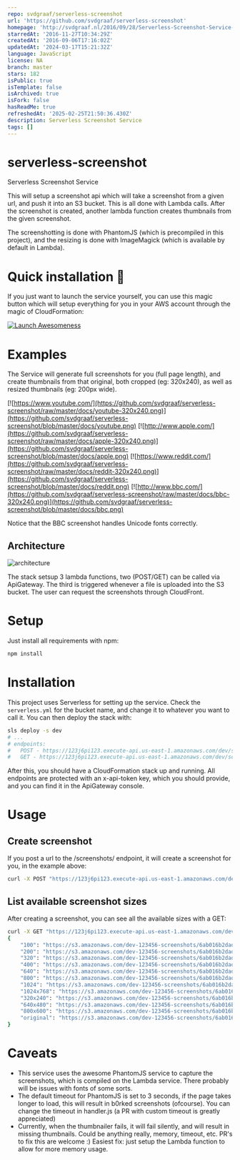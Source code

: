 ```yaml
---
repo: svdgraaf/serverless-screenshot
url: 'https://github.com/svdgraaf/serverless-screenshot'
homepage: 'http://svdgraaf.nl/2016/09/28/Serverless-Screenshot-Service-With-Lambda.html'
starredAt: '2016-11-27T10:34:29Z'
createdAt: '2016-09-06T17:16:02Z'
updatedAt: '2024-03-17T15:21:32Z'
language: JavaScript
license: NA
branch: master
stars: 182
isPublic: true
isTemplate: false
isArchived: true
isFork: false
hasReadMe: true
refreshedAt: '2025-02-25T21:50:36.430Z'
description: Serverless Screenshot Service
tags: []
---
```


# serverless-screenshot
Serverless Screenshot Service

This will setup a screenshot api which will take a screenshot from a given url, and push it into an S3 bucket. This is all done with Lambda calls. After the screenshot is created, another lambda function creates thumbnails from the given screenshot.

The screenshotting is done with PhantomJS (which is precompiled in this project), and the resizing is done with ImageMagick (which is available by default in Lambda).

Quick installation 🚀
====================
If you just want to launch the service yourself, you can use this magic button which will setup everything for you in your AWS account through the magic of CloudFormation:

[![Launch Awesomeness](https://s3.amazonaws.com/cloudformation-examples/cloudformation-launch-stack.png)](https://console.aws.amazon.com/cloudformation/home?region=eu-west-1#/stacks/new?stackName=serverless-screenshot-service&templateURL=https://s3-eu-west-1.amazonaws.com/serverless-screenshots-service/2016-09-23T12%3A50%3A03/template.yml)

# Examples
The Service will generate full screenshots for you (full page length), and create thumbnails from that original, both cropped (eg: 320x240), as well as resized thumbnails (eg: 200px wide).

[![https://www.youtube.com/](https://github.com/svdgraaf/serverless-screenshot/raw/master/docs/youtube-320x240.png)](https://github.com/svdgraaf/serverless-screenshot/blob/master/docs/youtube.png)
[![http://www.apple.com/](https://github.com/svdgraaf/serverless-screenshot/raw/master/docs/apple-320x240.png)](https://github.com/svdgraaf/serverless-screenshot/blob/master/docs/apple.png)
[![https://www.reddit.com/](https://github.com/svdgraaf/serverless-screenshot/raw/master/docs/reddit-320x240.png)](https://github.com/svdgraaf/serverless-screenshot/blob/master/docs/reddit.png)
[![http://www.bbc.com/](https://github.com/svdgraaf/serverless-screenshot/raw/master/docs/bbc-320x240.png)](https://github.com/svdgraaf/serverless-screenshot/blob/master/docs/bbc.png)

Notice that the BBC screenshot handles Unicode fonts correctly.

## Architecture
![architecture](https://github.com/svdgraaf/serverless-screenshot/blob/master/docs/architecture.png?raw=true)

The stack setsup 3 lambda functions, two (POST/GET) can be called via ApiGateway. The third is triggered whenever a file is uploaded into the S3 bucket. The user can request the screenshots through CloudFront.

# Setup
Just install all requirements with npm:

```bash
npm install
```

# Installation
This project uses Serverless for setting up the service. Check the `serverless.yml` for the bucket name, and change it to whatever you want to call it. You can then deploy the stack with:

```bash
sls deploy -s dev
# ...
# endpoints:
#   POST - https://123j6pi123.execute-api.us-east-1.amazonaws.com/dev/screenshots
#   GET - https://123j6pi123.execute-api.us-east-1.amazonaws.com/dev/screenshots
```

After this, you should have a CloudFormation stack up and running. All endpoints are protected with an x-api-token key, which you should provide, and you can find it in the ApiGateway console.

# Usage

## Create screenshot
If you post a url to the /screenshots/ endpoint, it will create a screenshot for you, in the example above:

```bash
curl -X POST "https://123j6pi123.execute-api.us-east-1.amazonaws.com/dev/screenshots?url=http://google.com/" -H "x-api-key: [your-api-key]"
```

## List available screenshot sizes
After creating a screenshot, you can see all the available sizes with a GET:
```bash
curl -X GET "https://123j6pi123.execute-api.us-east-1.amazonaws.com/dev/screenshots?url=http://google.com/" -H "x-api-key: [your-api-key]"
{
	"100": "https://s3.amazonaws.com/dev-123456-screenshots/6ab016b2dad7ba49a992ba0213a91cf8/100.png",
	"200": "https://s3.amazonaws.com/dev-123456-screenshots/6ab016b2dad7ba49a992ba0213a91cf8/200.png",
	"320": "https://s3.amazonaws.com/dev-123456-screenshots/6ab016b2dad7ba49a992ba0213a91cf8/320.png",
	"400": "https://s3.amazonaws.com/dev-123456-screenshots/6ab016b2dad7ba49a992ba0213a91cf8/400.png",
	"640": "https://s3.amazonaws.com/dev-123456-screenshots/6ab016b2dad7ba49a992ba0213a91cf8/640.png",
	"800": "https://s3.amazonaws.com/dev-123456-screenshots/6ab016b2dad7ba49a992ba0213a91cf8/800.png",
	"1024": "https://s3.amazonaws.com/dev-123456-screenshots/6ab016b2dad7ba49a992ba0213a91cf8/1024.png",
	"1024x768": "https://s3.amazonaws.com/dev-123456-screenshots/6ab016b2dad7ba49a992ba0213a91cf8/1024x768.png",
	"320x240": "https://s3.amazonaws.com/dev-123456-screenshots/6ab016b2dad7ba49a992ba0213a91cf8/320x240.png",
	"640x480": "https://s3.amazonaws.com/dev-123456-screenshots/6ab016b2dad7ba49a992ba0213a91cf8/640x480.png",
	"800x600": "https://s3.amazonaws.com/dev-123456-screenshots/6ab016b2dad7ba49a992ba0213a91cf8/800x600.png",
	"original": "https://s3.amazonaws.com/dev-123456-screenshots/6ab016b2dad7ba49a992ba0213a91cf8/original.png"
}
```

# Caveats
* This service uses the awesome PhantomJS service to capture the screenshots, which is compiled on the Lambda service. There probably will be issues with fonts of some sorts.
* The default timeout for PhantomJS is set to 3 seconds, if the page takes longer to load, this will result in b0rked screenshots (ofcourse). You can change the timeout in handler.js (a PR with custom timeout is greatly appreciated)
* Currently, when the thumbnailer fails, it will fail silently, and will result in missing thumbnails. Could be anything really, memory, timeout, etc. PR's to fix this are welcome :) Easiest fix: just setup the Lambda function to allow for more memory usage.
